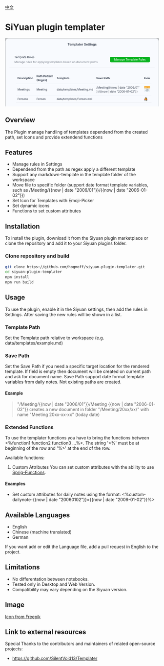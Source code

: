 [中文](https://github.com/hogmoff/siyuan-plugin-templater/blob/main/README_zh_CN.md)

# SiYuan plugin templater

![Preview](preview.png)

## Overview
The Plugin manage handling of templates dependend from the created path, set Icons and provide extendend functions

## Features
- Manage rules in Settings
- Dependend from the path as regex apply a different template
- Support any markdown-template in the template folder of the workspace
- Move file to specific folder (support date format template variables, such as /Meeting/{{now | date "2006/01"}}/{{now | date "2006-01-02"}})
- Set Icon for Templates with Emoji-Picker
- Set dynamic icons
- Functions to set custom attributes

## Installation
To install the plugin, download it from the Siyuan plugin marketplace or clone the repository and add it to your Siyuan plugins folder.

### Clone repository and build
``` bash
git clone https://github.com/hogmoff/siyuan-plugin-templater.git
cd siyuan-plugin-templater
npm install
npm run build
```

## Usage
To use the plugin, enable it in the Siyuan settings, then add the rules in Settings. After saving the new rules will be shown in a list. 

### Template Path
Set the Template path relative to workspace (e.g. data/templates/example.md)

### Save Path
Set the Save Path if you need a specific target location for the rendered template. 
If field is empty then document will be created on current path and ask for document name. Save Path support date format template variables from daily notes. Not existing paths are created.

#### Example 
> "/Meeting/{{now | date "2006/01"}}/Meeting {{now | date "2006-01-02"}} creates a new document in folder "/Meeting/20xx/xx/" with name "Meeting 20xx-xx-xx" (today date) 

### Extended Functions
To use the templater functions you have to bring the functions between <%function1 function2 function3 ...%>. The string '<%' must be at beginning of the row and '%>' at the end of the row.

Available functions:
1. Custom Attributes
You can set custom attributes with the ability to use [Sprig-Functions](https://masterminds.github.io/sprig/date.html?utm_source=liuyun.io). 

#### Examples
- Set custom attributes for daily notes using the format: <%custom-dailynote-{{now | date "20060102"}}={{now | date "2006-01-02"}}%>

## Available Languages
- English
- Chinese (machine translated)
- German

If you want add or edit the Language file, add a pull request in English to the project.

## Limitations
- No differentation between notebooks.
- Tested only in Desktop and Web Version.
- Compatibility may vary depending on the Siyuan version.

## Image
[Icon from Freepik](https://de.freepik.com/icon/wegweiser_3501183#fromView=family&page=1&position=51&uuid=446d41f8-5f18-4105-a681-b4447b91efe7)


## Link to external resources
Special Thanks to the contributors and maintainers of related open-source projects:
- https://github.com/SilentVoid13/Templater
